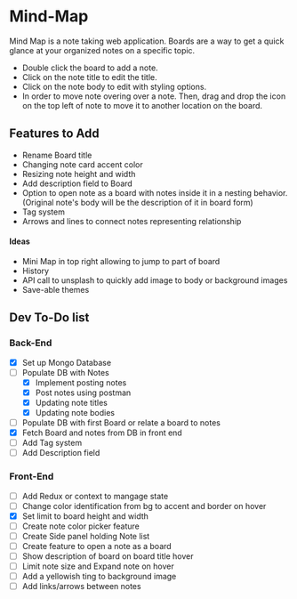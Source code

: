 # Mind-Map

Mind Map is a note taking web application. Boards are a way to get a quick glance at your organized notes on a specific topic. 
- Double click the board to add a note.
- Click on the note title to edit the title.
- Click on the note body to edit with styling options.
- In order to move note overing over a note. Then, drag and drop the icon on the top left of note to move it to another location on the board. 

## Features to Add
- Rename Board  title
- Changing note card accent color
- Resizing note height and width
- Add description field to Board
- Option to open note as a board with notes inside it in a nesting behavior. (Original note's body will be the description of it in board form)
- Tag system
- Arrows and lines to connect notes representing relationship

#### Ideas
- Mini Map in top right allowing to jump to part of board 
- History
- API call to unsplash to quickly add image to body or background images
- Save-able themes

## Dev To-Do list
### Back-End
- [x] Set up Mongo Database
- [ ] Populate DB with Notes
    - [x] Implement posting notes
    - [x] Post notes using postman
    - [x] Updating note titles
    - [x] Updating note bodies
- [ ] Populate DB with first Board or relate a board to notes
- [x] Fetch Board and notes from DB in front end
- [ ] Add Tag system
- [ ] Add Description field

### Front-End
- [ ] Add Redux or context to mangage state
- [ ] Change color identification from bg to accent and border on hover
- [x] Set limit to board height and width
- [ ] Create note color picker feature
- [ ] Create Side panel holding Note list
- [ ] Create feature to open a note as a board
- [ ] Show description of board on board title hover
- [ ] Limit note size and Expand note on hover
- [ ] Add a yellowish ting to background image
- [ ] Add links/arrows between notes
